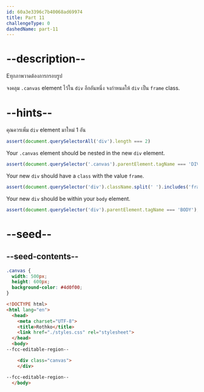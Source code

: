 ```yaml
---
id: 60a3e3396c7b40068ad69974
title: Part 11
challengeType: 0
dashedName: part-11
---
```


# --description--

Eทุกภาพวาดต้องการกรอบรูป

จงคลุม `.canvas` element ไว้ใน `div` อีกอันหนึ่ง
จงกำหนดให้ `div` เป็น `frame` class.
# --hints--

คุณควรเพิ่ม `div` element มาใหม่ 1 อัน

```js
assert(document.querySelectorAll('div').length === 2)
```

Your `.canvas` element should be nested in the new `div` element.

```js
assert(document.querySelector('.canvas').parentElement.tagName === 'DIV');
```

Your new `div` should have a `class` with the value `frame`.

```js
assert(document.querySelector('div').className.split(' ').includes('frame'));
```

Your new `div` should be within your `body` element.

```js
assert(document.querySelector('div').parentElement.tagName === 'BODY');
```

# --seed--

## --seed-contents--

```css
.canvas {
  width: 500px;
  height: 600px;
  background-color: #4d0f00;
}
```

```html
<!DOCTYPE html>
<html lang="en">
  <head>
    <meta charset="UTF-8">
    <title>Rothko</title>
    <link href="./styles.css" rel="stylesheet">
  </head>
  <body>
--fcc-editable-region--

    <div class="canvas">
    </div>

--fcc-editable-region--
  </body>
  ```
